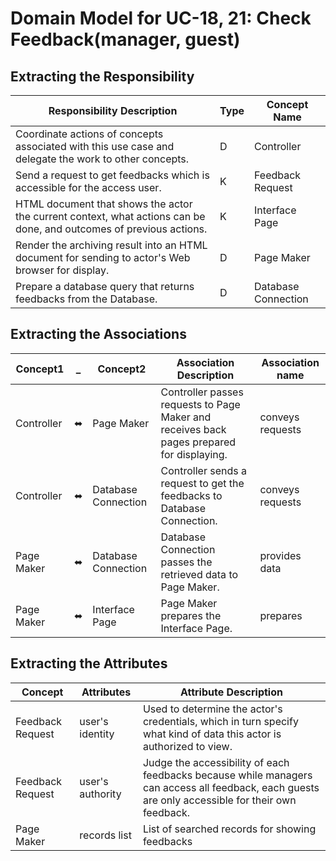 # Domain Model for UC-18, 21: Check Feedback(manager, guest)

## Extracting the Responsibility
| Responsibility Description  |  Type | Concept Name |
|---|---|---|
|Coordinate actions of concepts associated with this use case and delegate the work to other concepts. | D   | Controller |
|Send a request to get feedbacks which is accessible for the access user. | K   | Feedback Request |
|HTML document that shows the actor the current context, what actions can be done, and outcomes of previous actions. | K   | Interface Page |
|Render the archiving result into an HTML document for sending to actor's Web browser for display. | D   | Page Maker |
|Prepare a database query that returns feedbacks from the Database. | D   | Database Connection |
                                                          


## Extracting the Associations
|  Concept1  | _ | Concept2 | Association Description | Association name |
|-----|-----|-----|-----|-----|
| Controller  | ⬌ | Page Maker  | Controller passes requests to Page Maker and receives back pages prepared for displaying.  | conveys requests  |
| Controller  | ⬌ | Database Connection | Controller sends a request to get the feedbacks to Database Connection.  |  conveys requests |
| Page Maker  | ⬌  | Database Connection  | Database Connection passes the retrieved data to Page Maker.  | provides data  |
| Page Maker  | ⬌  | Interface Page  | Page Maker prepares the Interface Page.  | prepares |


## Extracting the Attributes
| Concept  | Attributes | Attribute Description |
|---|---|---|
|Feedback Request | user's identity | Used to determine the actor's credentials, which in turn specify what kind of data this actor is authorized to view. |
|Feedback Request | user's authority | Judge the accessibility of each feedbacks because while managers can access all feedback, each guests are only accessible for their own feedback. |
| Page Maker | records list | List of searched records for showing feedbacks |